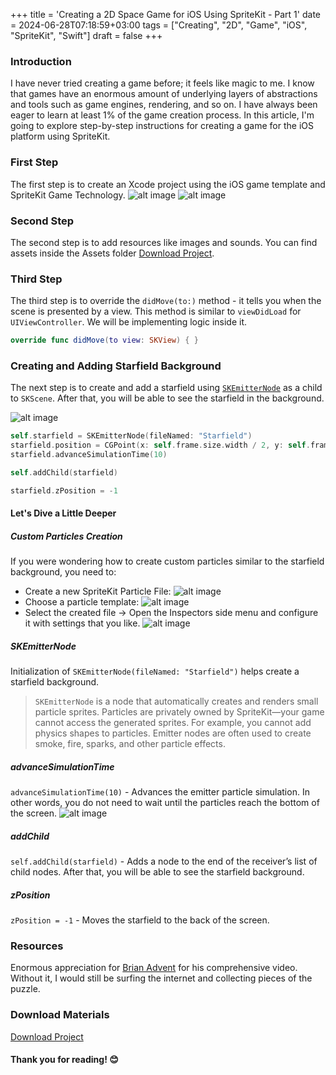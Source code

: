 +++
title = 'Creating a 2D Space Game for iOS Using SpriteKit - Part 1'
date = 2024-06-28T07:18:59+03:00
tags = ["Creating", "2D", "Game", "iOS", "SpriteKit", "Swift"]
draft = false
+++

### Introduction
I have never tried creating a game before; it feels like magic to me. I know that games have an enormous amount of underlying layers of abstractions and tools such as game engines, rendering, and so on. I have always been eager to learn at least 1% of the game creation process. In this article, I'm going to explore step-by-step instructions for creating a game for the iOS platform using SpriteKit.

### First Step
The first step is to create an Xcode project using the iOS game template and SpriteKit Game Technology.
![alt image](images/0.png#center)
![alt image](images/1.png#center)

### Second Step
The second step is to add resources like images and sounds. You can find assets inside the Assets folder [Download Project](https://github.com/dmytrochumakov/2d-space-game-ios/archive/refs/heads/main.zip).

### Third Step
The third step is to override the `didMove(to:)` method - it tells you when the scene is presented by a view. This method is similar to `viewDidLoad` for `UIViewController`. We will be implementing logic inside it.
``` swift
override func didMove(to view: SKView) { }
```

### Creating and Adding Starfield Background
The next step is to create and add a starfield using [`SKEmitterNode`](https://developer.apple.com/documentation/spritekit/skemitternode) as a child to `SKScene`. After that, you will be able to see the starfield in the background.

![alt image](images/6.gif#center)

```swift
self.starfield = SKEmitterNode(fileNamed: "Starfield")
starfield.position = CGPoint(x: self.frame.size.width / 2, y: self.frame.size.height)
starfield.advanceSimulationTime(10)

self.addChild(starfield)

starfield.zPosition = -1
```

#### Let's Dive a Little Deeper
##### Custom Particles Creation
If you were wondering how to create custom particles similar to the starfield background, you need to:
- Create a new SpriteKit Particle File:
![alt image](images/3.png#center)
- Choose a particle template:
![alt image](images/4.png#center)
- Select the created file -> Open the Inspectors side menu and configure it with settings that you like.
![alt image](images/5.png#center)

##### SKEmitterNode
Initialization of `SKEmitterNode(fileNamed: "Starfield")` helps create a starfield background.

> `SKEmitterNode` is a node that automatically creates and renders small particle sprites. Particles are privately owned by SpriteKit—your game cannot access the generated sprites. For example, you cannot add physics shapes to particles. Emitter nodes are often used to create smoke, fire, sparks, and other particle effects.

##### advanceSimulationTime
`advanceSimulationTime(10)` - Advances the emitter particle simulation. In other words, you do not need to wait until the particles reach the bottom of the screen.
![alt image](images/7.gif#center)

##### addChild
`self.addChild(starfield)` - Adds a node to the end of the receiver’s list of child nodes. After that, you will be able to see the starfield background.

##### zPosition
`zPosition = -1` - Moves the starfield to the back of the screen.

### Resources
Enormous appreciation for [Brian Advent](https://youtu.be/cJy61bOqQpg?si=Tei9yLmjD551q2Zx) for his comprehensive video. Without it, I would still be surfing the internet and collecting pieces of the puzzle.

### Download Materials
[Download Project](https://github.com/dmytrochumakov/2d-space-game-ios/archive/refs/heads/main.zip)

#### Thank you for reading! 😊
